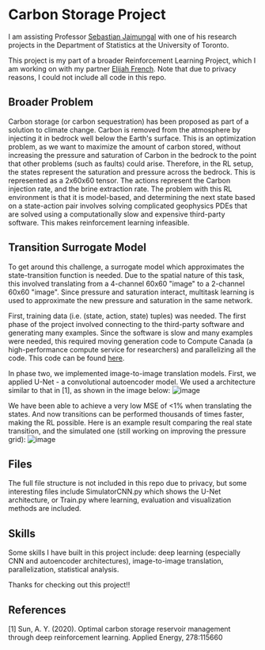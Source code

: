 # Carbon Storage Project

I am assisting Professor [Sebastian Jaimungal](https://sebastian.statistics.utoronto.ca/) with one of his research projects in the Department of Statistics at the University of Toronto.

This project is my part of a broader Reinforcement Learning Project, which I am working on with my partner [Elijah French](https://github.com/ElijahFrench). Note that due to privacy reasons, I could not include all code in this repo.

## Broader Problem

Carbon storage (or carbon sequestration) has been proposed as part of a solution to climate change. Carbon is removed from the atmosphere by injecting it in bedrock well below the Earth's surface. This is an optimization problem, as we want to maximize the amount of carbon stored, without increasing the pressure and saturation of Carbon in the bedrock to the point that other problems (such as faults) could arise. Therefore, in the RL setup, the states represent the saturation and pressure across the bedrock. This is represented as a 2x60x60 tensor. The actions represent the Carbon injection rate, and the brine extraction rate. The problem with this RL environment is that it is model-based, and determining the next state based on a state-action pair involves solving complicated geophysics PDEs that are solved using a computationally slow and expensive third-party software. This makes reinforcement learning infeasible.

## Transition Surrogate Model

To get around this challenge, a surrogate model which approximates the state-transition function is needed. Due to the spatial nature of this task, this involved translating from a 4-channel 60x60 "image" to a 2-channel 60x60 "image". Since pressure and saturation interact, multitask learning is used to approximate the new pressure and saturation in the same network.

First, training data (i.e. (state, action, state) tuples) was needed. The first phase of the project involved connecting to the third-party software and generating many examples. Since the software is slow and many examples were needed, this required moving generation code to Compute Canada (a high-performance compute service for researchers) and parallelizing all the code. This code can be found [here](https://github.com/willematack/OPMGenerator).

In phase two, we implemented image-to-image translation models. First, we applied U-Net - a convolutional autoencoder model. We used a architecture similar to that in [1], as shown in the image below:
![image](https://github.com/willematack/CarbonStorage/assets/44038988/12217864-87b2-4b4d-bfbd-fa637a6dbdce)

We have been able to achieve a very low MSE of <1% when translating the states. And now transitions can be performed thousands of times faster, making the RL possible. Here is an example result comparing the real state transition, and the simulated one (still working on improving the pressure grid):
![image](https://github.com/willematack/CarbonStorage/assets/44038988/5c337012-b7d6-4f94-b84d-8a899638b52c)

## Files

The full file structure is not included in this repo due to privacy, but some interesting files include SimulatorCNN.py which shows the U-Net architecture, or Train.py where learning, evaluation and visualization methods are included.

## Skills

Some skills I have built in this project include: deep learning (especially CNN and autoencoder architectures), image-to-image translation, parallelization, statistical analysis.

Thanks for checking out this project!!

## References
[1] Sun, A. Y. (2020). Optimal carbon storage reservoir management through deep reinforcement learning. Applied
Energy, 278:115660
